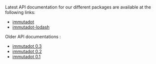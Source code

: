 Latest API documentation for our different packages are available at the following links:
- [immutadot](https://zenika.github.io/immutadot/immutadot)
- [immutadot-lodash](https://zenika.github.io/immutadot/immutadot-lodash/)

Older API documentations :
- [immutadot 0.3](https://zenika.github.io/immutadot/immutadot/0.3)
- [immutadot 0.2](https://zenika.github.io/immutadot/immutadot/0.2)
- [immutadot 0.1](https://zenika.github.io/immutadot/immutadot/0.1)
